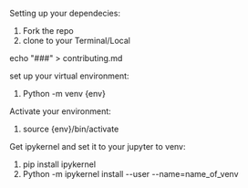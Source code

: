 Setting up your dependecies:

1. Fork the repo
2. clone to your Terminal/Local

echo "###" > contributing.md

set up your virtual environment:

1. Python -m venv {env}

Activate your environment:

1. source {env}/bin/activate

Get ipykernel and set it to your jupyter to venv:

1. pip install ipykernel
2. Python -m ipykernel install --user --name=name_of_venv



